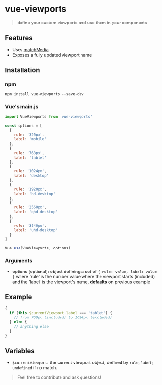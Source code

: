 # vue-viewports

> define your custom viewports and use them in your components

## Features

- Uses [matchMedia](https://developer.mozilla.org/en-US/docs/Web/API/Window/matchMedia)
- Exposes a fully updated viewport name

## Installation

### npm

```shell
npm install vue-viewports --save-dev
```

### Vue's main.js

```js
import VueViewports from 'vue-viewports'

const options = [
  {
    rule: '320px',
    label: 'mobile'
  },
  {
    rule: '768px',
    label: 'tablet'
  },
  {
    rule: '1024px',
    label: 'desktop'
  },
  {
    rule: '1920px',
    label: 'hd-desktop'
  },
  {
    rule: '2560px',
    label: 'qhd-desktop'
  },
  {
    rule: '3840px',
    label: 'uhd-desktop'
  }
]

Vue.use(VueViewports, options)
```

### Arguments

- options [optional]: object defining a set of `{ rule: value, label: value }` where 'rule' is the number value where the viewport starts (included) and the 'label' is the viewport's name, **defaults** on previous example

## Example

```js
{
  if (this.$currentViewport.label === 'tablet') {
    // from 768px (included) to 1024px (excluded)
  } else {
    // anything else
  }
}
```

## Variables

- `$currentViewport`: the current viewport object, defined by `rule`, `label`; `undefined` if no match.

> Feel free to contribute and ask questions!
